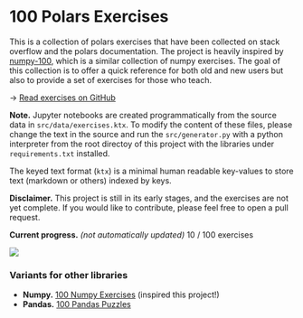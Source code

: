 # 100 Polars Exercises

This is a collection of polars exercises that have been collected on stack overflow and the polars documentation. The project is heavily inspired by [numpy-100](https://github.com/rougier/numpy-100), which is a similar collection of numpy exercises. The goal of this collection is to offer a quick reference for both old and new users but also to provide a set of exercises for those who teach.

→ [Read exercises on GitHub](100_polars_exercises.ipynb)

**Note.** Jupyter notebooks are created programmatically from the source data in `src/data/exercises.ktx`. To modify the content of these files, please change the text in the source and run the `src/generator.py` with a python interpreter from the root directoy of this project with the libraries under `requirements.txt` installed.

The keyed text format (`ktx`) is a minimal human readable key-values to store text (markdown or others) indexed by keys. 

**Disclaimer.** This project is still in its early stages, and the exercises are not yet complete. If you would like to contribute, please feel free to open a pull request.

**Current progress.** *(not automatically updated)* 10 / 100 exercises


![](https://geps.dev/progress/10)

### Variants for other libraries

- **Numpy.** [100 Numpy Exercises](https://github.com/rougier/numpy-100) (inspired this project!)
- **Pandas.** [100 Pandas Puzzles](https://github.com/ajcr/100-pandas-puzzles)
